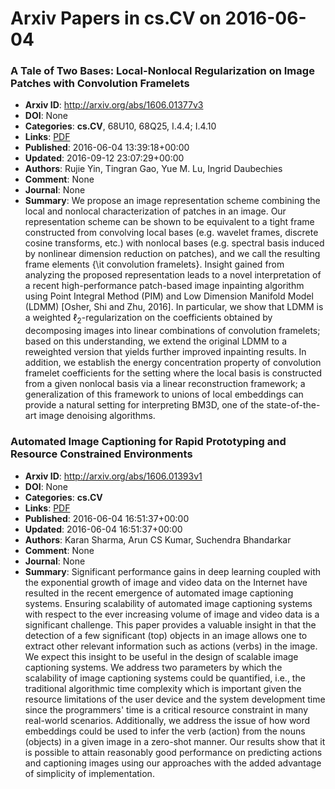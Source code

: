 # Arxiv Papers in cs.CV on 2016-06-04
### A Tale of Two Bases: Local-Nonlocal Regularization on Image Patches with Convolution Framelets
- **Arxiv ID**: http://arxiv.org/abs/1606.01377v3
- **DOI**: None
- **Categories**: **cs.CV**, 68U10, 68Q25, I.4.4; I.4.10
- **Links**: [PDF](http://arxiv.org/pdf/1606.01377v3)
- **Published**: 2016-06-04 13:39:18+00:00
- **Updated**: 2016-09-12 23:07:29+00:00
- **Authors**: Rujie Yin, Tingran Gao, Yue M. Lu, Ingrid Daubechies
- **Comment**: None
- **Journal**: None
- **Summary**: We propose an image representation scheme combining the local and nonlocal characterization of patches in an image. Our representation scheme can be shown to be equivalent to a tight frame constructed from convolving local bases (e.g. wavelet frames, discrete cosine transforms, etc.) with nonlocal bases (e.g. spectral basis induced by nonlinear dimension reduction on patches), and we call the resulting frame elements {\it convolution framelets}. Insight gained from analyzing the proposed representation leads to a novel interpretation of a recent high-performance patch-based image inpainting algorithm using Point Integral Method (PIM) and Low Dimension Manifold Model (LDMM) [Osher, Shi and Zhu, 2016]. In particular, we show that LDMM is a weighted $\ell_2$-regularization on the coefficients obtained by decomposing images into linear combinations of convolution framelets; based on this understanding, we extend the original LDMM to a reweighted version that yields further improved inpainting results. In addition, we establish the energy concentration property of convolution framelet coefficients for the setting where the local basis is constructed from a given nonlocal basis via a linear reconstruction framework; a generalization of this framework to unions of local embeddings can provide a natural setting for interpreting BM3D, one of the state-of-the-art image denoising algorithms.



### Automated Image Captioning for Rapid Prototyping and Resource Constrained Environments
- **Arxiv ID**: http://arxiv.org/abs/1606.01393v1
- **DOI**: None
- **Categories**: **cs.CV**
- **Links**: [PDF](http://arxiv.org/pdf/1606.01393v1)
- **Published**: 2016-06-04 16:51:37+00:00
- **Updated**: 2016-06-04 16:51:37+00:00
- **Authors**: Karan Sharma, Arun CS Kumar, Suchendra Bhandarkar
- **Comment**: None
- **Journal**: None
- **Summary**: Significant performance gains in deep learning coupled with the exponential growth of image and video data on the Internet have resulted in the recent emergence of automated image captioning systems. Ensuring scalability of automated image captioning systems with respect to the ever increasing volume of image and video data is a significant challenge. This paper provides a valuable insight in that the detection of a few significant (top) objects in an image allows one to extract other relevant information such as actions (verbs) in the image. We expect this insight to be useful in the design of scalable image captioning systems. We address two parameters by which the scalability of image captioning systems could be quantified, i.e., the traditional algorithmic time complexity which is important given the resource limitations of the user device and the system development time since the programmers' time is a critical resource constraint in many real-world scenarios. Additionally, we address the issue of how word embeddings could be used to infer the verb (action) from the nouns (objects) in a given image in a zero-shot manner. Our results show that it is possible to attain reasonably good performance on predicting actions and captioning images using our approaches with the added advantage of simplicity of implementation.



